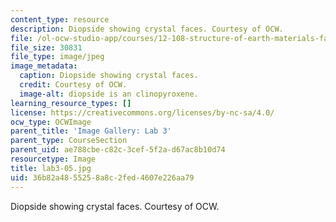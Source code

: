 ```yaml
---
content_type: resource
description: Diopside showing crystal faces. Courtesy of OCW.
file: /ol-ocw-studio-app/courses/12-108-structure-of-earth-materials-fall-2004/36b82a4855258a8c2fed4607e226aa79_lab3-05.jpg
file_size: 30831
file_type: image/jpeg
image_metadata:
  caption: Diopside showing crystal faces.
  credit: Courtesy of OCW.
  image-alt: diopside is an clinopyroxene.
learning_resource_types: []
license: https://creativecommons.org/licenses/by-nc-sa/4.0/
ocw_type: OCWImage
parent_title: 'Image Gallery: Lab 3'
parent_type: CourseSection
parent_uid: ae788cbe-c82c-3cef-5f2a-d67ac8b10d74
resourcetype: Image
title: lab3-05.jpg
uid: 36b82a48-5525-8a8c-2fed-4607e226aa79
---
```

Diopside showing crystal faces. Courtesy of OCW.